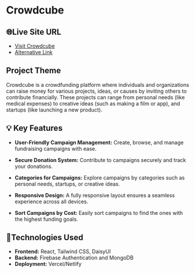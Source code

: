 # Crowdcube

## 🌐Live Site URL

- [Visit Crowdcube](https://crowdcube-dc5f1.web.app/)
- [Alternative Link](https://crowdcube1.netlify.app/)

## Project Theme

Crowdcube is a crowdfunding platform where individuals and organizations can raise money for various projects, ideas, or causes by inviting others to contribute financially. These projects can range from personal needs (like medical expenses) to creative ideas (such as making a film or app), and startups (like launching a new product).

## 💡 Key Features

- **User-Friendly Campaign Management:** Create, browse, and manage fundraising campaigns with ease.

- **Secure Donation System:** Contribute to campaigns securely and track your donations.

- **Categories for Campaigns:** Explore campaigns by categories such as personal needs, startups, or creative ideas.

- **Responsive Design:** A fully responsive layout ensures a seamless experience across all devices.

- **Sort Campaigns by Cost:** Easily sort campaigns to find the ones with the highest funding goals.

## 🚀Technologies Used

- **Frontend:** React, Tailwind CSS, DaisyUI
- **Backend:** Firebase Authentication and MongoDB
- **Deployment:** Vercel/Netlify
